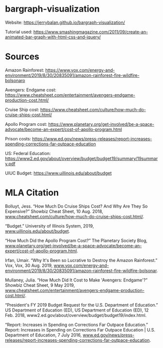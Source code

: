 # bargraph-visualization

Website: https://jerrybalan.github.io/bargraph-visualization/


Tutorial used: https://www.smashingmagazine.com/2011/09/create-an-animated-bar-graph-with-html-css-and-jquery/

# Sources

Amazon Rainforest: https://www.vox.com/energy-and-environment/2019/8/30/20835091/amazon-rainforest-fire-wildfire-bolsonaro

Avengers: Endgame cost: https://www.cheatsheet.com/entertainment/avengers-endgame-production-cost.html/

Cruise Ship cost: https://www.cheatsheet.com/culture/how-much-do-cruise-ships-cost.html/

Apollo Program cost: https://www.planetary.org/get-involved/be-a-space-advocate/become-an-expert/cost-of-apollo-program.html

Prison costs: https://www.ed.gov/news/press-releases/report-increases-spending-corrections-far-outpace-education

US: Federal Education: https://www2.ed.gov/about/overview/budget/budget19/summary/19summary.pdf

UIUC Budget: https://www.uillinois.edu/about/budget

# MLA Citation
Bolluyt, Jess. “How Much Do Cruise Ships Cost? And Why Are They So Expensive?” Showbiz Cheat Sheet, 10 Aug. 2018, www.cheatsheet.com/culture/how-much-do-cruise-ships-cost.html/.

“Budget.” University of Illinois System, 2019, www.uillinois.edu/about/budget.

“How Much Did the Apollo Program Cost?” The Planetary Society Blog, www.planetary.org/get-involved/be-a-space-advocate/become-an-expert/cost-of-apollo-program.html.

Irfan, Umair. “Why It's Been so Lucrative to Destroy the Amazon Rainforest.” Vox, Vox, 30 Aug. 2019, www.vox.com/energy-and-environment/2019/8/30/20835091/amazon-rainforest-fire-wildfire-bolsonar.

Mullaney, Julia. “How Much Did It Cost to Make 'Avengers: Endgame'?” Showbiz Cheat Sheet, 9 May 2019, www.cheatsheet.com/entertainment/avengers-endgame-production-cost.html/.

“President's FY 2019 Budget Request for the U.S. Department of Education.” US Department of Education (ED), US Department of Education (ED), 12 Feb. 2018, www2.ed.gov/about/overview/budget/budget19/index.html.

“Report: Increases in Spending on Corrections Far Outpace Education.” Report: Increases in Spending on Corrections Far Outpace Education | U.S. Department of Education, 7 July 2016, www.ed.gov/news/press-releases/report-increases-spending-corrections-far-outpace-education.

